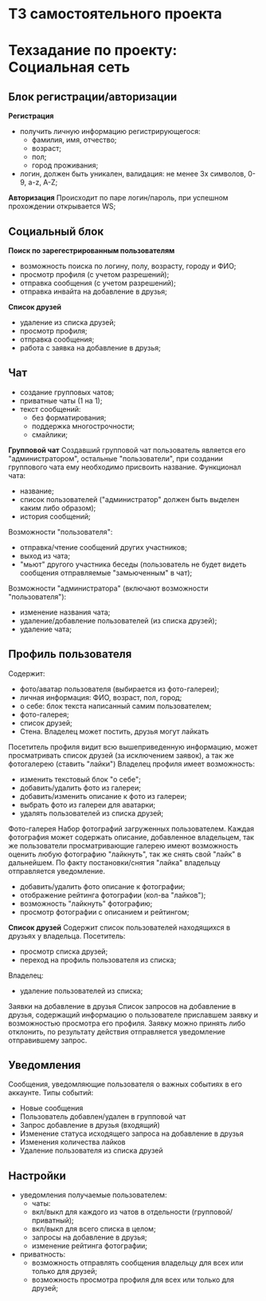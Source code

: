 # ТЗ самостоятельного проекта

# Техзадание по проекту: Социальная сеть
## Блок регистрации/авторизации

**Регистрация**

- получить личную информацию регистрирующегося:
    - фамилия, имя, отчество;
    - возраст;
    - пол;
    - город проживания;
- логин, должен быть уникален, валидация: не менее 3х символов, 0-9, a-z, A-Z;

**Авторизация**
Происходит по паре логин/пароль, при успешном прохождении открывается WS;

## Социальный блок

**Поиск по зарегестрированным пользователям**

- возможность поиска по логину, полу, возрасту, городу и ФИО;
- просмотр профиля (с учетом разрешений);
- отправка сообщения (с учетом разрешений);
- отправка инвайта на добавление в друзья;

**Список друзей**

- удаление из списка друзей;
- просмотр профиля;
- отправка сообщения;
- работа с заявка на добавление в друзья;

## Чат
- создание групповых чатов;
- приватные чаты (1 на 1);
- текст сообщений:
    - без форматирования;
    - поддержка многострочности;
    - смайлики;

**Групповой чат**
Создавший групповой чат пользователь является его "администратором",
остальные "пользователи", при создании группового чата ему необходимо
присвоить название.
Функционал чата:

- название;
- список пользователей ("администратор" должен быть выделен каким либо образом);
- история сообщений;

Возможности "пользователя":

- отправка/чтение сообщений других участников;
- выход из чата;
- "мьют" другого участника беседы (пользователь не будет видеть сообщения отправляемые "замьюченным" в чат);

Возможности "администратора" (включают возможности "пользователя"):

- изменение названия чата;
- удаление/добавление пользователей (из списка друзей);
- удаление чата;
## Профиль пользователя

Содержит:

- фото/аватар пользователя (выбирается из фото-галереи);
- личная информация: ФИО, возраст, пол, город;
- о себе: блок текста написанный самим пользователем;
- фото-галерея;
- список друзей;
- Стена. Владелец может постить, друзья могут лайкать

Посетитель профиля видит всю вышеприведенную информацию, может просматривать список друзей (за исключением заявок), а так же фотогалерею (ставить "лайки")
Владелец профиля имеет возможность:

- изменить текстовый блок "о себе";
- добавить/удалить фото из галереи;
- добавить/изменить описание к фото из галереи;
- выбрать фото из галереи для аватарки;
- удалять пользователей из списка друзей;

Фото-галерея
Набор фотографий загруженных пользователем. Каждая фотография может содержать описание, добавленное владельцем, так же пользователи просматривающие галерею имеют возможность оценить
любую фотографию "лайкнуть", так же снять свой "лайк" в дальнейшем.
По факту постановки/снятия "лайка" владельцу отправляется уведомление.

- добавить/удалить фото описание к фотографии;
- отображение рейтинга фотографии (кол-ва "лайков");
- возможность "лайкнуть" фотографию;
- просмотр фотографии с описанием и рейтингом;

**Список друзей**
Содержит список пользователей находящихся в друзьях у владельца.
Посетитель:

- просмотр списка друзей;
- переход на профиль пользователя из списка;

Владелец:

- удаление пользователей из списка;

Заявки на добавление в друзья
Список запросов на добавление в друзья, содержащий информацию о пользователе
приславшем заявку и возможностью просмотра его профиля. Заявку можно принять либо
отклонить, по результату действия отправляется уведомление отправившему запрос.

## Уведомления

Сообщения, уведомляющие пользователя о важных событиях в его аккаунте. Типы событий:

- Новые сообщения
- Пользователь добавлен/удален в групповой чат
- Запрос добавление в друзья (входящий)
- Изменение статуса исходящего запроса на добавление в друзья
- Изменения количества лайков
- Удаление пользователя из списка друзей
## Настройки
- уведомления получаемые пользователем:
    - чаты:
    - вкл/выкл для каждого из чатов в отдельности (групповой/приватный);
    - вкл/выкл для всего списка в целом;
    - запросы на добавление в друзья;
    - изменение рейтинга фотографии;
- приватность:
    - возможность отправлять сообщения владельцу для всех или только для друзей;
    - возможность просмотра профиля для всех или только для друзей;

